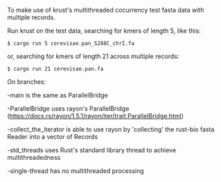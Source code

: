 To make use of krust's multithreaded cocurrency test fasta data with multiple records.

Run krust on the test data, searching for kmers of length 5, like this:

	$ cargo run 5 cerevisae.pan_S288C_chrI.fa

or, searching for kmers of length 21 across multiple records:

	$ cargo run 21 cerevisae.pan.fa
	

On branches:

-main is the same as ParallelBridge

-ParallelBridge uses rayon's ParallelBridge (https://docs.rs/rayon/1.5.1/rayon/iter/trait.ParallelBridge.html)

-collect_the_iterator is able to use rayon by 'collecting' the rust-bio fasta Reader into a vector of Records

-std_threads uses Rust's standard library thread to achieve multithreadedness

-single-thread has no multithreaded processing

